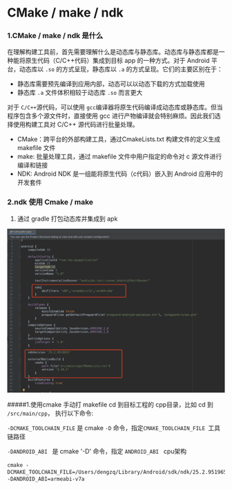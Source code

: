 
# CMake / make / ndk

### 1.CMake / make / ndk 是什么

在理解构建工具前，首先需要理解什么是动态库与静态库。动态库与静态库都是一种能将原生代码（C/C++代码）集成到目标 app 的一种方式。对于 Android 平台，动态库以 `.so` 的方式呈现，静态库以 `.a` 的方式呈现。它们的主要区别在于：

* 静态库需要预先编译到应用内部，动态可以以动态下载的方式加载使用
* 静态库 `.a` 文件体积相较于动态库 `.so` 而言更大


对于 `C/C++`源代码，可以使用 `gcc`编译器将原生代码编译成动态库或静态库。但当程序包含多个源文件时，直接使用 gcc 进行产物编译就会特别麻烦。因此我们选择使用构建工具对 C/C++ 源代码进行批量处理。

* CMake：跨平台的外部构建工具，通过CmakeLists.txt 构建文件的定义生成 makefile 文件
* make: 批量处理工具，通过 makefile 文件中用户指定的命令对 c 源文件进行编译和链接
* NDK: Android NDK 是一组能将原生代码（c代码）嵌入到 Android 应用中的开发套件




### 2.ndk 使用 Cmake / make 

1) 通过 gradle 打包动态库并集成到 apk

![build.gradle 配置](https://raw.githubusercontent.com/dengzq/leo-collections/main/doc/img/img1.png?token=GHSAT0AAAAAAB4RDCU24ZRCLR3OOWZLS5EOZAHJVTA)


#####1.使用cmake 手动打 makefile
cd 到目标工程的 cpp目录，比如 cd 到 `/src/main/cpp`， 执行以下命令:

`-DCMAKE_TOOLCHAIN_FILE` 是 cmake `-D` 命令，指定`CMAKE_TOOLCHAIN_FILE `工具链路径

`-DANDROID_ABI ` 是 cmake '-D' 命令，指定 `ANDROID_ABI ` cpu架构

```
cmake -DCMAKE_TOOLCHAIN_FILE=/Users/dengzq/Library/Android/sdk/ndk/25.2.9519653/build/cmake/android.toolchain.cmake -DANDROID_ABI=armeabi-v7a
```
